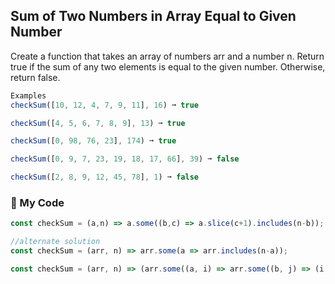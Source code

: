 ## Sum of Two Numbers in Array Equal to Given Number

Create a function that takes an array of numbers arr and a number n. Return true if the sum of any two elements is equal to the given number. Otherwise, return false.
```js
Examples
checkSum([10, 12, 4, 7, 9, 11], 16) ➞ true

checkSum([4, 5, 6, 7, 8, 9], 13) ➞ true

checkSum([0, 98, 76, 23], 174) ➞ true

checkSum([0, 9, 7, 23, 19, 18, 17, 66], 39) ➞ false

checkSum([2, 8, 9, 12, 45, 78], 1) ➞ false
```
### :leaves: My Code
```js
const checkSum = (a,n) => a.some((b,c) => a.slice(c+1).includes(n-b));

//alternate solution
const checkSum = (arr, n) => arr.some(a => arr.includes(n-a));

const checkSum = (arr, n) => (arr.some((a, i) => arr.some((b, j) => (i !== j) && (a + b === n))));
```
